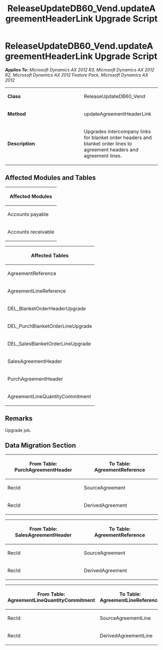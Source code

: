﻿---
title: ReleaseUpdateDB60_Vend.updateAgreementHeaderLink Upgrade Script
TOCTitle: ReleaseUpdateDB60_Vend.updateAgreementHeaderLink Upgrade Script
ms:assetid: e06bb3f3-af55-696e-4cd9-d38413ee76c3
ms:mtpsurl: https://msdn.microsoft.com/en-us/library/JJ737270(v=AX.60)
ms:contentKeyID: 49711712
ms.date: 05/18/2015
mtps_version: v=AX.60
---

# ReleaseUpdateDB60\_Vend.updateAgreementHeaderLink Upgrade Script 


_**Applies To:** Microsoft Dynamics AX 2012 R3, Microsoft Dynamics AX 2012 R2, Microsoft Dynamics AX 2012 Feature Pack, Microsoft Dynamics AX 2012_

<table>
<colgroup>
<col style="width: 50%" />
<col style="width: 50%" />
</colgroup>
<tbody>
<tr class="odd">
<td><p><strong>Class</strong></p></td>
<td><p>ReleaseUpdateDB60_Vend</p></td>
</tr>
<tr class="even">
<td><p><strong>Method</strong></p></td>
<td><p>updateAgreementHeaderLink</p></td>
</tr>
<tr class="odd">
<td><p><strong>Description</strong></p></td>
<td><p>Upgrades intercompany links for blanket order headers and blanket order lines to agreement headers and agreement lines.</p></td>
</tr>
</tbody>
</table>


## Affected Modules and Tables

<table>
<colgroup>
<col style="width: 100%" />
</colgroup>
<thead>
<tr class="header">
<th><p>Affected Modules</p></th>
</tr>
</thead>
<tbody>
<tr class="odd">
<td><p>Accounts payable</p></td>
</tr>
<tr class="even">
<td><p>Accounts receivable</p></td>
</tr>
</tbody>
</table>


<table>
<colgroup>
<col style="width: 100%" />
</colgroup>
<thead>
<tr class="header">
<th><p>Affected Tables</p></th>
</tr>
</thead>
<tbody>
<tr class="odd">
<td><p>AgreementReference</p></td>
</tr>
<tr class="even">
<td><p>AgreementLineReference</p></td>
</tr>
<tr class="odd">
<td><p>DEL_BlanketOrderHeaderUpgrade</p></td>
</tr>
<tr class="even">
<td><p>DEL_PurchBlanketOrderLineUpgrade</p></td>
</tr>
<tr class="odd">
<td><p>DEL_SalesBlanketOrderLineUpgrade</p></td>
</tr>
<tr class="even">
<td><p>SalesAgreementHeader</p></td>
</tr>
<tr class="odd">
<td><p>PurchAgreementHeader</p></td>
</tr>
<tr class="even">
<td><p>AgreementLineQuantityCommitment</p></td>
</tr>
</tbody>
</table>


## Remarks

Upgrade job.

## Data Migration Section

<table>
<colgroup>
<col style="width: 50%" />
<col style="width: 50%" />
</colgroup>
<thead>
<tr class="header">
<th><p>From Table: PurchAgreementHeader</p></th>
<th><p>To Table: AgreementReference</p></th>
</tr>
</thead>
<tbody>
<tr class="odd">
<td><p>RecId</p></td>
<td><p>SourceAgreement</p></td>
</tr>
<tr class="even">
<td><p>RecId</p></td>
<td><p>DerivedAgreement</p></td>
</tr>
</tbody>
</table>


<table>
<colgroup>
<col style="width: 50%" />
<col style="width: 50%" />
</colgroup>
<thead>
<tr class="header">
<th><p>From Table: SalesAgreementHeader</p></th>
<th><p>To Table: AgreementReference</p></th>
</tr>
</thead>
<tbody>
<tr class="odd">
<td><p>RecId</p></td>
<td><p>SourceAgreement</p></td>
</tr>
<tr class="even">
<td><p>RecId</p></td>
<td><p>DerivedAgreement</p></td>
</tr>
</tbody>
</table>


<table>
<colgroup>
<col style="width: 50%" />
<col style="width: 50%" />
</colgroup>
<thead>
<tr class="header">
<th><p>From Table: AgreementLineQuantityCommitment</p></th>
<th><p>To Table: AgreementLineReference</p></th>
</tr>
</thead>
<tbody>
<tr class="odd">
<td><p>RecId</p></td>
<td><p>SourceAgreementLine</p></td>
</tr>
<tr class="even">
<td><p>RecId</p></td>
<td><p>DerivedAgreementLine</p></td>
</tr>
</tbody>
</table>

  


